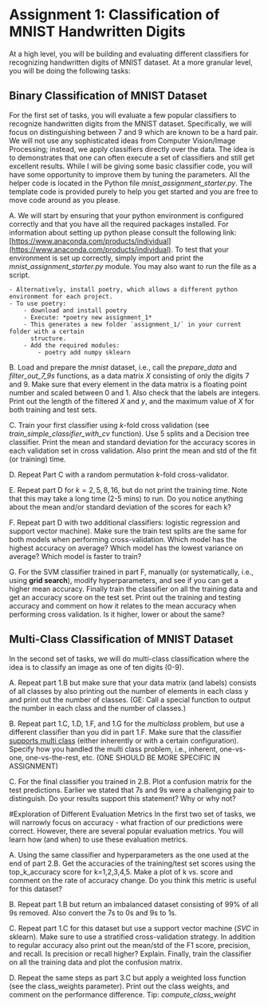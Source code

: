 # Assignment 1: Classification of MNIST Handwritten Digits

At a high level, you will be building and evaluating different classifiers for recognizing handwritten digits of MNIST dataset. At a more granular level, you will be doing the following tasks:

## Binary Classification of MNIST Dataset
For the first set of tasks, you will evaluate a few popular classifiers to recognize handwritten digits from the MNIST dataset. Specifically, we will focus on distinguishing between 7 and 9 which are known to be a hard pair. We will not use any sophisticated ideas from Computer Vision/Image Processing; instead, we apply classifiers directly over the data. The idea is to demonstrates that one can often execute a set of classifiers and still get excellent results. While I will be giving some basic classifier code, you will have some opportunity to improve them by tuning the parameters. All the helper code is located in the Python file *mnist_assignment_starter.py*. The template code is provided purely to help you get started and you are free to move code around as you please.

A. We will start by ensuring that your python environment is configured correctly and that you have all the required packages installed. For information about setting up python please consult the following link: [https://www.anaconda.com/products/individual](https://www.anaconda.com/products/individual). To test that your environment is set up correctly, simply import and print the *mnist_assignment_starter.py* module. You may also want to run the file as a script.

    - Alternatively, install poetry, which allows a different python environment for each project. 
    - To use poetry:  
        - download and install poetry
        - Execute: *poetry new assignment_1*
        - This generates a new folder `assignment_1/` in your current folder with a certain 
          structure. 
        - Add the required modules: 
            - poetry add numpy sklearn 

B. Load and prepare the *mnist* dataset, i.e., call the *prepare_data* and *filter_out_7_9s* functions, as a data matrix $X$ consisting of only the digits 7 and 9. Make sure that every element in the data matrix is a floating point number and scaled between 0 and 1. Also check that the labels are integers. Print out the length of the filtered $X$ and $y$, and the maximum value of $X$ for both training and test sets.

C. Train your first classifier using $k$-fold cross validation (see *train_simple_classifier_with_cv* function). Use 5 splits and a Decision tree classifier. Print the mean and standard deviation for the accuracy scores in each validation set in cross validation. Also print the mean and std of the fit (or training) time.

D. Repeat Part C with a random permutation $k$-fold cross-validator.

E. Repeat part D for $k=2,5,8,16$, but do not print the training time. Note that this may take a long time (2-5 mins) to run. Do you notice anything about the mean and/or standard deviation of the scores for each k?

F. Repeat part D with two additional classifiers: logistic regression and support vector machine). Make sure the train test splits are the same for both models when performing cross-validation. Which model has the highest accuracy on average? Which model has the lowest variance on average? Which model is faster to train?

G. For the SVM classifier trained in part F, manually (or systematically, i.e., using **grid search**), modify hyperparameters, and see if you can get a higher mean accuracy. Finally train the classifier on all the training data and get an accuracy score on the test set. Print out the training and testing accuracy and comment on how it relates to the mean accuracy when performing cross validation. Is it higher, lower or about the same?

## Multi-Class Classification of MNIST Dataset
In the second set of tasks, we will do multi-class classification where the idea is to classify an image as one of ten digits (0-9).

A. Repeat part 1.B but make sure that your data matrix (and labels) consists of all classes by also printing out the number of elements in each class y and print out
the number of classes.   (GE: Call a special function to output the number in each class and the number of classes.)

B. Repeat part 1.C, 1.D, 1.F, and 1.G for the *multiclass* problem, but use a different classifier than you did in part 1.F. Make sure that the classifier [supports multi class](https://scikit-learn.org/stable/modules/multiclass.html) (either inherently or with a certain configuration). Specify how you handled the multi class problem, i.e., inherent, one-vs-one, one-vs-the-rest, etc.  (ONE SHOULD BE MORE SPECIFIC IN ASSIGNMENT)

C. For the final classifier you trained in 2.B. Plot a confusion matrix for the test predictions. Earlier we stated that 7s and 9s were a challenging pair to distinguish. Do your results support this statement? Why or why not?

#Exploration of Different Evaluation Metrics 
In the first two set of tasks, we will narrowly focus on accuracy - what fraction of our predictions were correct. However, there are several popular evaluation metrics. You will learn how (and when) to use these evaluation metrics.

A. Using the same classifier and hyperparameters as the one used at the end of part 2.B. Get the accuracies of the training/test set scores using the top_k_accuracy score for k=1,2,3,4,5. Make a plot of k vs. score and comment on the rate of accuracy change. Do you think this metric is useful for this dataset?

B. Repeat part 1.B but return an imbalanced dataset consisting of 99% of all 9s removed. Also convert the 7s to 0s and 9s to 1s.

C. Repeat part 1.C for this dataset but use a support vector machine (*SVC* in sklearn). Make sure to use a stratified cross-validation strategy. In addition to regular accuracy also print out the mean/std of the F1 score, precision, and recall. Is precision or recall higher? Explain. Finally, train the classifier on all the training data and plot the confusion matrix.

D. Repeat the same steps as part 3.C but apply a weighted loss function (see the class_weights parameter). Print out the class weights, and comment on the performance difference. Tip: *compute_class_weight*
